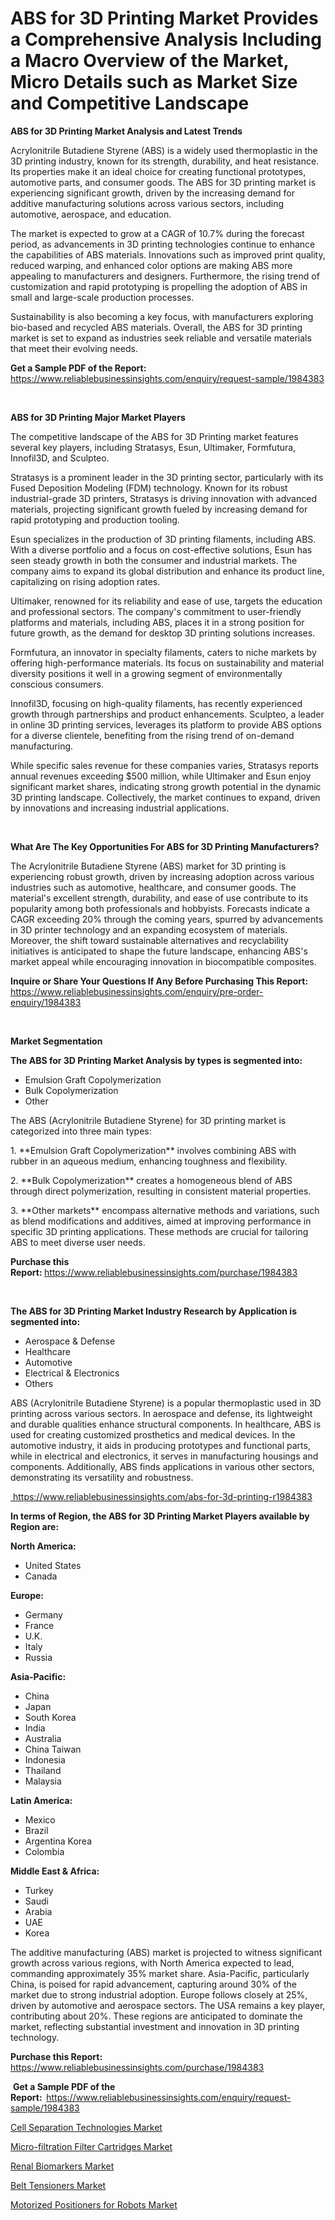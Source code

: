 <p><h1>ABS for 3D Printing Market Provides a Comprehensive Analysis Including a Macro Overview of the Market, Micro Details such as Market Size and Competitive Landscape</h1></p><p><strong>ABS for 3D Printing Market Analysis and Latest Trends</strong></p>
<p><p>Acrylonitrile Butadiene Styrene (ABS) is a widely used thermoplastic in the 3D printing industry, known for its strength, durability, and heat resistance. Its properties make it an ideal choice for creating functional prototypes, automotive parts, and consumer goods. The ABS for 3D printing market is experiencing significant growth, driven by the increasing demand for additive manufacturing solutions across various sectors, including automotive, aerospace, and education.</p><p>The market is expected to grow at a CAGR of 10.7% during the forecast period, as advancements in 3D printing technologies continue to enhance the capabilities of ABS materials. Innovations such as improved print quality, reduced warping, and enhanced color options are making ABS more appealing to manufacturers and designers. Furthermore, the rising trend of customization and rapid prototyping is propelling the adoption of ABS in small and large-scale production processes.</p><p>Sustainability is also becoming a key focus, with manufacturers exploring bio-based and recycled ABS materials. Overall, the ABS for 3D printing market is set to expand as industries seek reliable and versatile materials that meet their evolving needs.</p></p>
<p><strong>Get a Sample PDF of the Report:&nbsp;</strong> <a href="https://www.reliablebusinessinsights.com/enquiry/request-sample/1984383?utm_campaign=904&utm_medium=2&utm_source=Github&utm_content=ia&utm_term=02112024&utm_id=abs-for-3d-printing">https://www.reliablebusinessinsights.com/enquiry/request-sample/1984383</a></p>
<p>&nbsp;</p>
<p><strong>ABS for 3D Printing Major Market Players</strong></p>
<p><p>The competitive landscape of the ABS for 3D Printing market features several key players, including Stratasys, Esun, Ultimaker, Formfutura, Innofil3D, and Sculpteo. </p><p>Stratasys is a prominent leader in the 3D printing sector, particularly with its Fused Deposition Modeling (FDM) technology. Known for its robust industrial-grade 3D printers, Stratasys is driving innovation with advanced materials, projecting significant growth fueled by increasing demand for rapid prototyping and production tooling.</p><p>Esun specializes in the production of 3D printing filaments, including ABS. With a diverse portfolio and a focus on cost-effective solutions, Esun has seen steady growth in both the consumer and industrial markets. The company aims to expand its global distribution and enhance its product line, capitalizing on rising adoption rates.</p><p>Ultimaker, renowned for its reliability and ease of use, targets the education and professional sectors. The company's commitment to user-friendly platforms and materials, including ABS, places it in a strong position for future growth, as the demand for desktop 3D printing solutions increases.</p><p>Formfutura, an innovator in specialty filaments, caters to niche markets by offering high-performance materials. Its focus on sustainability and material diversity positions it well in a growing segment of environmentally conscious consumers.</p><p>Innofil3D, focusing on high-quality filaments, has recently experienced growth through partnerships and product enhancements. Sculpteo, a leader in online 3D printing services, leverages its platform to provide ABS options for a diverse clientele, benefiting from the rising trend of on-demand manufacturing.</p><p>While specific sales revenue for these companies varies, Stratasys reports annual revenues exceeding $500 million, while Ultimaker and Esun enjoy significant market shares, indicating strong growth potential in the dynamic 3D printing landscape. Collectively, the market continues to expand, driven by innovations and increasing industrial applications.</p></p>
<p>&nbsp;</p>
<p><strong>What Are The Key Opportunities For ABS for 3D Printing Manufacturers?</strong></p>
<p><p>The Acrylonitrile Butadiene Styrene (ABS) market for 3D printing is experiencing robust growth, driven by increasing adoption across various industries such as automotive, healthcare, and consumer goods. The material's excellent strength, durability, and ease of use contribute to its popularity among both professionals and hobbyists. Forecasts indicate a CAGR exceeding 20% through the coming years, spurred by advancements in 3D printer technology and an expanding ecosystem of materials. Moreover, the shift toward sustainable alternatives and recyclability initiatives is anticipated to shape the future landscape, enhancing ABS's market appeal while encouraging innovation in biocompatible composites.</p></p>
<p><strong>Inquire or Share Your Questions If Any Before Purchasing This Report:</strong> <a href="https://www.reliablebusinessinsights.com/enquiry/pre-order-enquiry/1984383?utm_campaign=904&utm_medium=2&utm_source=Github&utm_content=ia&utm_term=02112024&utm_id=abs-for-3d-printing">https://www.reliablebusinessinsights.com/enquiry/pre-order-enquiry/1984383</a></p>
<p>&nbsp;</p>
<p><strong>Market Segmentation</strong></p>
<p><strong>The ABS for 3D Printing Market Analysis by types is segmented into:</strong></p>
<p><ul><li>Emulsion Graft Copolymerization</li><li>Bulk Copolymerization</li><li>Other</li></ul></p>
<p><p>The ABS (Acrylonitrile Butadiene Styrene) for 3D printing market is categorized into three main types: </p><p>1. **Emulsion Graft Copolymerization** involves combining ABS with rubber in an aqueous medium, enhancing toughness and flexibility. </p><p>2. **Bulk Copolymerization** creates a homogeneous blend of ABS through direct polymerization, resulting in consistent material properties. </p><p>3. **Other markets** encompass alternative methods and variations, such as blend modifications and additives, aimed at improving performance in specific 3D printing applications. These methods are crucial for tailoring ABS to meet diverse user needs.</p></p>
<p><strong>Purchase this Report:&nbsp;</strong><a href="https://www.reliablebusinessinsights.com/purchase/1984383?utm_campaign=904&utm_medium=2&utm_source=Github&utm_content=ia&utm_term=02112024&utm_id=abs-for-3d-printing">https://www.reliablebusinessinsights.com/purchase/1984383</a></p>
<p>&nbsp;</p>
<p><strong>The ABS for 3D Printing Market Industry Research by Application is segmented into:</strong></p>
<p><ul><li>Aerospace & Defense</li><li>Healthcare</li><li>Automotive</li><li>Electrical & Electronics</li><li>Others</li></ul></p>
<p><p>ABS (Acrylonitrile Butadiene Styrene) is a popular thermoplastic used in 3D printing across various sectors. In aerospace and defense, its lightweight and durable qualities enhance structural components. In healthcare, ABS is used for creating customized prosthetics and medical devices. In the automotive industry, it aids in producing prototypes and functional parts, while in electrical and electronics, it serves in manufacturing housings and components. Additionally, ABS finds applications in various other sectors, demonstrating its versatility and robustness.</p></p>
<p><a href="https://www.reliablebusinessinsights.com/abs-for-3d-printing-r1984383?utm_campaign=904&utm_medium=2&utm_source=Github&utm_content=ia&utm_term=02112024&utm_id=abs-for-3d-printing">&nbsp;https://www.reliablebusinessinsights.com/abs-for-3d-printing-r1984383</a></p>
<p><strong>In terms of Region, the ABS for 3D Printing Market Players available by Region are:</strong></p>
<p>
    <p> <strong> North America: </strong>
        <ul>
            <li>United States</li>
            <li>Canada</li>
        </ul>
        </p> 
    <p> <strong> Europe: </strong>
        <ul>
            <li>Germany</li>
            <li>France</li>
            <li>U.K.</li>
            <li>Italy</li>
            <li>Russia</li>
        </ul>
        </p> 
    <p> <strong> Asia-Pacific: </strong>
        <ul>
            <li>China</li>
            <li>Japan</li>
            <li>South Korea</li>
            <li>India</li>
            <li>Australia</li>
            <li>China Taiwan</li>
            <li>Indonesia</li>
            <li>Thailand</li>
            <li>Malaysia</li>
        </ul>
        </p> 
    <p> <strong> Latin America: </strong>
        <ul>
            <li>Mexico</li>
            <li>Brazil</li>
            <li>Argentina Korea</li>
            <li>Colombia</li>
        </ul>
        </p> 
    <p> <strong> Middle East & Africa: </strong>
        <ul>
            <li>Turkey</li>
            <li>Saudi</li>
            <li>Arabia</li>
            <li>UAE</li>
            <li>Korea</li>
        </ul>
    </p>
    </p>
<p><p>The additive manufacturing (ABS) market is projected to witness significant growth across various regions, with North America expected to lead, commanding approximately 35% market share. Asia-Pacific, particularly China, is poised for rapid advancement, capturing around 30% of the market due to strong industrial adoption. Europe follows closely at 25%, driven by automotive and aerospace sectors. The USA remains a key player, contributing about 20%. These regions are anticipated to dominate the market, reflecting substantial investment and innovation in 3D printing technology.</p></p>
<p><strong>Purchase this Report: </strong><a href="https://www.reliablebusinessinsights.com/purchase/1984383?utm_campaign=904&utm_medium=2&utm_source=Github&utm_content=ia&utm_term=02112024&utm_id=abs-for-3d-printing">https://www.reliablebusinessinsights.com/purchase/1984383</a></p>
<p>&nbsp;<strong>Get a Sample PDF of the Report:&nbsp;&nbsp;</strong><a href="https://www.reliablebusinessinsights.com/enquiry/request-sample/1984383?utm_campaign=904&utm_medium=2&utm_source=Github&utm_content=ia&utm_term=02112024&utm_id=abs-for-3d-printing">https://www.reliablebusinessinsights.com/enquiry/request-sample/1984383</a></p>
<p><strong></strong></p>
<p><p><a href="https://issuu.com/reportprime-2/docs/cell-separation-technologies-market_5e22c143ffed8a?utm_campaign=904&utm_medium=2&utm_source=Github&utm_content=ia&utm_term=02112024&utm_id=abs-for-3d-printing">Cell Separation Technologies Market</a></p><p><a href="https://www.linkedin.com/pulse/micro-filtration-filter-cartridges-market-analysis-report-cr9ce?utm_campaign=904&utm_medium=2&utm_source=Github&utm_content=ia&utm_term=02112024&utm_id=abs-for-3d-printing">Micro-filtration Filter Cartridges Market</a></p><p><a href="https://issuu.com/reportprime-2/docs/renal-biomarkers-market-size-2030.p_85f126800a57dd?utm_campaign=904&utm_medium=2&utm_source=Github&utm_content=ia&utm_term=02112024&utm_id=abs-for-3d-printing">Renal Biomarkers Market</a></p><p><a href="https://github.com/sogusofer/Market-Research-Report-List-1/blob/main/belt-tensioners-market.md?utm_campaign=904&utm_medium=2&utm_source=Github&utm_content=ia&utm_term=02112024&utm_id=abs-for-3d-printing">Belt Tensioners Market</a></p><p><a href="https://www.linkedin.com/pulse/motorized-positioners-robots-landscape-product-spectrum-market-nymle?utm_campaign=904&utm_medium=2&utm_source=Github&utm_content=ia&utm_term=02112024&utm_id=abs-for-3d-printing">Motorized Positioners for Robots Market</a></p></p>